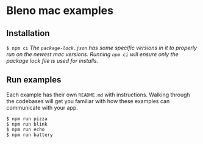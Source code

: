 # Bleno mac examples

## Installation
`$ npm ci`
*The `package-lock.json` has some specific versions in it to properly run on the newest mac versions. Running `npm ci` will ensure only the package lock file is used for installs.*

## Run examples
Each example has their own `README.md` with instructions. Walking through the codebases will get you familiar with how these examples can communicate with your app.
```
$ npm run pizza
$ npm run blink
$ npm run echo
$ npm run battery
```

